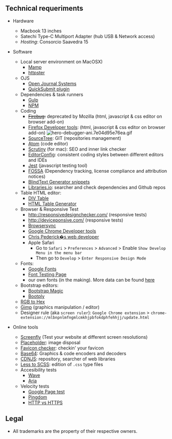 ## Technical requeriments ##

* Hardware
     - Macbook 13 inches
     - Satechi Type-C Multiport Adapter (hub USB & Network access)
     - _Hosting_: Consorcio Saavedra 15
* Software
     - Local server environment on MacOSX)
          - [Mamp](https://www.mamp.info)
          - [httpster](https://github.com/SimbCo/httpster)
     - OJS
          - [Open Journal Systems](https://pkp.sfu.ca/ojs/)
          - [QuickSubmit plugin](https://github.com/pkp/quickSubmit)
     - Dependencies & task runners
          - [Gulp](https://gulpjs.com/)
          - [NPM](https://www.npmjs.com/)
     - Coding
          - ~~[Firebug](https://getfirebug.com/):~~ deprecated by Mozilla (html, javascript & css editor on browser add-on)
          - [Firefox Developer tools](https://developer.mozilla.org/en-US/docs/Tools): (html, javascript & css editor on browser add-on)
          ![hero-debugger-ani.7e04d95e76ea.gif](https://bitbucket.org/repo/rpybXp8/images/3338372203-hero-debugger-ani.7e04d95e76ea.gif)
          - [SourceTree](https://www.sourcetreeapp.com/): GIT (repositories management)
          - [Atom](https://atom.io) (code editor)
          - [Scrutiny](http://peacockmedia.software/mac/scrutiny/) (for mac): SEO and inner link checker
          - [EditorConfig](https://editorconfig.org/#download): consistent coding styles between different editors and IDEs
          - [Jest](https://facebook.github.io/jest/en/) (javascript testing tool)
          - [FOSSA](https://fossa.io/) (Dependency tracking, license compliance and attribution notices)
          - [BlindText Generator snippets](http://www.blindtextgenerator.com/snippets)
          - [Libraries.io](https://libraries.io/): searcher and check dependencies and Github repos
     - Table HTML editor:
          * [DIV Table](https://divtable.com/generator/)
          * [HTML Table Generator](https://www.tablesgenerator.com/html_tables)
     - Browser & Responsive Test
          - http://responsivedesignchecker.com/ (responsive tests)
          - http://deviceponsive.com/ (responsive tests)
          - [Browsersync](https://browsersync.io/)
          - [Google Chrome Developer tools](https://developers.google.com/web/tools/chrome-devtools/?hl=es)
          - [Chris Pederick�s web developer](https://chrispederick.com/work/web-developer/)
          - Apple Safari
               * Go to `Safari` > `Preferences` > `Advanced` > Enable `Show Develop Menu in the menu bar`
               * Then go to `Develop` > `Enter Responsive Design Mode`
     - Fonts:
          - [Google Fonts](https://fonts.google.com/)
          - [Font Testing Page](https://github.com/impallari/Font-Testing-Page/)
          - our own fonts (in the making). More data can be found [here](https://bitbucket.org/imhicihu/imhicihu-webfont)
     - Bootstrap editors:
          * [Bootstrap Magic](https://pikock.github.io/bootstrap-magic/)
          * [Bootply](https://www.bootply.com/)
     - [RGB to Hex](https://www.google.com.ar/search?q=rgb+to+hex&oq=rgb+to&aqs=chrome.0.0l2j69i57j0l3.2825j1j1&sourceid=chrome&ie=UTF-8)
     - [Gimp](https://www.gimp.org/) (graphics manipulation / editor)
     - Designer rule (aka `screen ruler`): `Google Chrome extension` > `chrome-extension://mlbnpnlmfngmlcmkhjpbfokdphfehhjj/update.html`

* Online tools
     - [Screenfly](http://quirktools.com/screenfly/) (Test your website at different screen resolutions)
     - [Placeholder](https://placeholder.com/): image disposal
     - [Favicon checker](https://realfavicongenerator.net/): checkin' your favicon
     - [Base64](https://www.base64encode.org/): Graphics & code encoders and decoders
     - [CDNJS](https://cdnjs.com/): repository, searcher of web libraries
     - [Less to SCSS](http://less2scss.awk5.com/): edition of `.css` type files
     - Accesibility tests
          - [Wave](http://wave.webaim.org/)
          - [Aria](https://developers.google.com/web/fundamentals/accessibility/semantics-aria/?hl=es)
     - Velocity tests
          - [Google Page test](https://developers.google.com/speed/)
          - [Pingdom](https://www.pingdom.com/product/page-speed/)
          - [HTTP vs HTTPS](https://www.httpvshttps.com/)

## Legal ##

* All trademarks are the property of their respective owners.